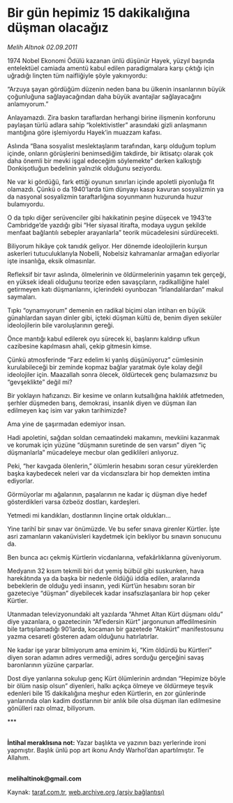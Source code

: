# Bir gün hepimiz 15 dakikalığına düşman olacağız

*Melih Altınok 02.09.2011*

<div class="yazi"><p>1974 Nobel Ekonomi Ödülü kazanan ünlü düşünür Hayek, yüzyıl başında entelektüel camiada amentü kabul edilen paradigmalara karşı çıktığı için uğradığı linçten tüm naifliğiyle şöyle yakınıyordu:</p>
<p>“Arzuya şayan gördüğüm düzenin neden bana bu ülkenin insanlarının büyük çoğunluğuna sağlayacağından daha büyük avantajlar sağlayacağını anlamıyorum.”</p>
<p>Anlayamazdı. Zira baskın taraflardan herhangi birine ilişmenin konforunu paylaşan türlü adlara sahip “kolektivistler” arasındaki gizli anlaşmanın mantığına göre işlemiyordu Hayek’in muazzam kafası. </p>
<p>Aslında “Bana sosyalist meslektaşlarım tarafından, karşı olduğum toplum içinde, onların görüşlerini benimsediğim takdirde, bir iktisatçı olarak çok daha önemli bir mevki işgal edeceğim söylemekte” derken kalkıştığı Donkişotluğun bedelinin yalnızlık olduğunu seziyordu.</p>
<p>Ne var ki gördüğü, fark ettiği oyunun sınırları içinde apoletli piyonluğa fit olamazdı. Çünkü o da 1940’larda tüm dünyayı kasıp kavuran sosyalizmin ya da nasyonal sosyalizmin taraftarlığına soyunmanın huzurunda huzur bulamıyordu. </p>
<p>O da tıpkı diğer serüvenciler gibi hakikatinin peşine düşecek ve 1943’te Cambridge’de yazdığı gibi “Her siyasal itirafta, modaya uygun şekilde menfaat bağlantılı sebepler arayanlarla” teorik mücadelesini sürdürecekti.</p>
<p>Biliyorum hikâye çok tanıdık geliyor. Her dönemde ideolojilerin kurşun askerleri tutuculuklarıyla Nobelli, Nobelsiz kahramanlar armağan ediyorlar işte insanlığa, eksik olmasınlar.</p>
<p>Refleksif bir tavır aslında, ölmelerinin ve öldürmelerinin yaşamın tek gerçeği, en yüksek ideali olduğunu teorize eden savaşçıların, radikalliğine halel getirmeyen katı düşmanlarını, içlerindeki oyunbozan “İrlandalılardan” makul saymaları. </p>
<p>Tıpkı “oynamıyorum” demenin en radikal biçimi olan intiharı en büyük günahlardan sayan dinler gibi, içteki düşman kültü de, benim diyen seküler ideolojilerin bile varoluşlarının gereği.</p>
<p>Önce mantığı kabul edilerek oyu sürecek ki, başlarını kaldırıp ufkun cazibesine kapılmasın ahali, çekip gitmesin kimse.</p>
<p>Çünkü atmosferinde “Farz edelim ki yanlış düşünüyoruz” cümlesinin kurulabileceği bir zeminde kopmaz bağlar yaratmak öyle kolay değil ideolojiler için. Maazallah sonra ölecek, öldürtecek genç bulamazsınız bu “gevşeklikte” değil mi?</p>
<p>Bir yoklayın hafızanızı. Bir kesime ve onların kutsallığına haklılık atfetmeden, şerhler düşmeden barış, demokrasi, insanlık diyen ve düşman ilan edilmeyen kaç isim var yakın tarihimizde?</p>
<p>Ama yine de şaşırmadan edemiyor insan. </p>
<p>Hadi apoletini, sağdan soldan cemaatindeki makamını, mevkiini kazanmak ve korumak için yüzüne “düşmanın suretinde de sen varsın” diyen “iç düşmanlarla” mücadeleye mecbur olan gediklileri anlıyoruz.</p>
<p>Peki, “her kavgada ölenlerin,” ölümlerin hesabını soran cesur yüreklerden başka kaybedecek neleri var da vicdansızlara bir hop demekten imtina ediyorlar.</p>
<p>Görmüyorlar mı ağalarının, paşalarının ne kadar iç düşman diye hedef gösterdikleri varsa özbeöz dostları, kardeşleri.</p>
<p>Yetmedi mi kandıkları, dostlarının linçine ortak oldukları…</p>
<p>Yine tarihî bir sınav var önümüzde. Ve bu sefer sınava girenler Kürtler. İşte asri zamanların vakanüvisleri kaydetmek için bekliyor bu sınavın sonucunu da. </p>
<p>Ben bunca acı çekmiş Kürtlerin vicdanlarına, vefakârlıklarına güveniyorum.</p>
<p>Medyanın 32 kısım tekmili biri dut yemiş bülbül gibi suskunken, hava harekâtında ya da başka bir nedenle öldüğü iddia edilen, aralarında bebeklerin de olduğu yedi insanın, yedi Kürt’ün hesabını soran bir gazeteciye “düşman” diyebilecek kadar insafsızlaşanlara bir hop çeker Kürtler.</p>
<p>Utanmadan televizyonundaki alt yazılarda “Ahmet Altan Kürt düşmanı oldu” diye yazanlara, o gazetecinin “Af’edersin Kürt” jargonunun affedilmesinin bile tartışılamadığı 90’larda, kocaman bir gazetede “Atakürt” manifestosunu yazma cesareti gösteren adam olduğunu hatırlatırlar. </p>
<p>Ne kadar işe yarar bilmiyorum ama eminim ki, “Kim öldürdü bu Kürtleri” diyen soran adamın adres vermediği, adres sorduğu gerçeğini savaş baronlarının yüzüne çarparlar.</p>
<p>Dost diye yanlarına sokulup genç Kürt ölümlerinin ardından “Hepimize böyle bir ölüm nasip olsun” diyenleri, halkı açıkça ölmeye ve öldürmeye teşvik edenleri bile 15 dakikalığına meşhur eden Kürtlerin, en zor günlerinde yanlarında olan kadim dostlarının bir anlık bile olsa düşman ilan edilmesine gönülleri razı olmaz, biliyorum.</p>
<p>***</p>
<p><b><br/>İntihal meraklısına not:</b> Yazar başlıkta ve yazının bazı yerlerinde ironi yapmıştır. Başlık ünlü pop art ikonu Andy Warhol’dan apartılmıştır. Te Allahım.</p>
<p><b><br/>melihaltinok@gmail.com</b></p>
</div>

Kaynak: [taraf.com.tr](http://www.taraf.com.tr/melih-altinok/makale-bir-gun-hepimiz-15-dakikaligina-dusman-olacagiz.htm), [web.archive.org (arşiv bağlantısı)](http://web.archive.org/web/20131114064821/http://www.taraf.com.tr/melih-altinok/makale-bir-gun-hepimiz-15-dakikaligina-dusman-olacagiz.htm)
